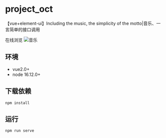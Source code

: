 # project_oct
【vue+element-ui】Including the music, the simplicity of the motto|音乐、一言简单的接口调用

在线浏览 ![音乐](http://raku.ganxy03.cn)
## 环境
+ vue2.0+ 
+ node 16.12.0+

## 下载依赖
```
npm install
```

## 运行
```
npm run serve
```
